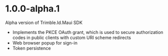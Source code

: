 # 1.0.0-alpha.1

Alpha version of Trimble.Id.Maui SDK

- Implements the PKCE OAuth grant, which is used to secure authorization codes in public clients with custom URI scheme redirects
- Web browser popup for sign-in
- Token persistence